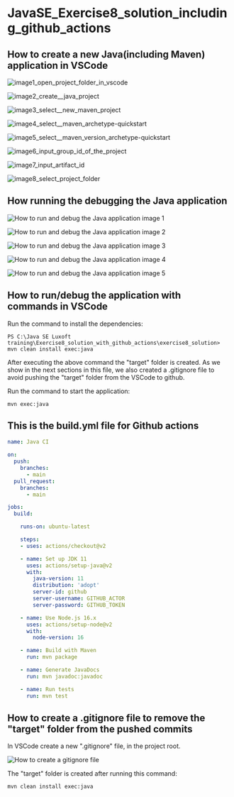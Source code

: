 # JavaSE_Exercise8_solution_including_github_actions

## How to create a new Java(including Maven) application in VSCode
![image1_open_project_folder_in_vscode](https://github.com/luiscoco/JavaSE_Exercise8_solution_including_github_actions/assets/32194879/4bb3cfd1-c1f2-41e3-bc1b-6559d4cab097)


![image2_create__java_project](https://github.com/luiscoco/JavaSE_Exercise8_solution_including_github_actions/assets/32194879/ceb8ef9c-4a5f-4a08-9030-fb6848644961)


![image3_select__new_maven_project](https://github.com/luiscoco/JavaSE_Exercise8_solution_including_github_actions/assets/32194879/fb0c525d-2c07-40e3-882e-87e9d931e2b0)


![image4_select__maven_archetype-quickstart](https://github.com/luiscoco/JavaSE_Exercise8_solution_including_github_actions/assets/32194879/f6f470e7-2922-4af4-b0d6-a44e8c2198b1)


![image5_select__maven_version_archetype-quickstart](https://github.com/luiscoco/JavaSE_Exercise8_solution_including_github_actions/assets/32194879/218304a7-8aef-4e83-98c9-877865bbbd3a)


![image6_input_group_id_of_the_project](https://github.com/luiscoco/JavaSE_Exercise8_solution_including_github_actions/assets/32194879/7cb276a7-7d1e-4352-bd8a-5ac34d4f7ac4)


![image7_input_artifact_id](https://github.com/luiscoco/JavaSE_Exercise8_solution_including_github_actions/assets/32194879/e99d56c9-48f7-43a5-aedc-857d4de424f1)


![image8_select_project_folder](https://github.com/luiscoco/JavaSE_Exercise8_solution_including_github_actions/assets/32194879/e1a05b39-f979-4967-9168-7eee1b51b694)

## How running the debugging the Java application

![How to run and debug the Java application image 1](https://github.com/luiscoco/JavaSE_Exercise8_solution_including_github_actions/assets/32194879/12e2c767-4a25-4fa8-9915-feb19d156a4b)


![How to run and debug the Java application image 2](https://github.com/luiscoco/JavaSE_Exercise8_solution_including_github_actions/assets/32194879/862e098d-57c3-47a2-9e0d-35557d0214da)


![How to run and debug the Java application image 3](https://github.com/luiscoco/JavaSE_Exercise8_solution_including_github_actions/assets/32194879/1b57ae3e-120b-4dc6-8648-f37e943f7314)


![How to run and debug the Java application image 4](https://github.com/luiscoco/JavaSE_Exercise8_solution_including_github_actions/assets/32194879/635f349c-705c-43a5-982a-edd2aa04b7e1)


![How to run and debug the Java application image 5](https://github.com/luiscoco/JavaSE_Exercise8_solution_including_github_actions/assets/32194879/d7ba9110-53dc-4ba3-a8e6-01ef9aa3069c)


## How to run/debug the application with commands in VSCode

Run the command to install the dependencies:

```
PS C:\Java SE Luxoft training\Exercise8_solution_with_github_actions\exercise8_solution> mvn clean install exec:java 
```
After executing the above command the "target" folder is created. As we show in the next sections in this file, we also created
a .gitignore file to avoid pushing the "target" folder from the VSCode to github.

Run the command to start the application:

```
mvn exec:java
```

## This is the build.yml file for Github actions

```yml
name: Java CI

on:
  push:
    branches:
      - main
  pull_request:
    branches:
      - main

jobs:
  build:

    runs-on: ubuntu-latest

    steps:
    - uses: actions/checkout@v2

    - name: Set up JDK 11
      uses: actions/setup-java@v2
      with:
        java-version: 11
        distribution: 'adopt'
        server-id: github
        server-username: GITHUB_ACTOR
        server-password: GITHUB_TOKEN

    - name: Use Node.js 16.x
      uses: actions/setup-node@v2
      with:
        node-version: 16

    - name: Build with Maven
      run: mvn package

    - name: Generate JavaDocs
      run: mvn javadoc:javadoc

    - name: Run tests
      run: mvn test
```

## How to create a .gitignore file to remove the "target" folder from the pushed commits

In VSCode create  a new ".gitignore" file, in the project root.

![How to create a  gitignore file](https://github.com/luiscoco/JavaSE_Exercise8_solution_including_github_actions/assets/32194879/18a09839-d3d5-4ded-bcbc-b5e53cd974b5)


The "target" folder is created after running this command:
```
mvn clean install exec:java
```









































